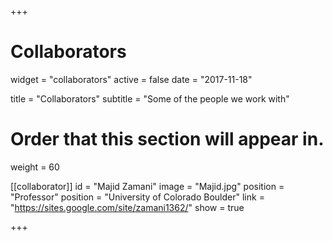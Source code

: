 +++
# Collaborators
widget = "collaborators"
active = false
date = "2017-11-18"

title = "Collaborators"
subtitle = "Some of the people we work with"

# Order that this section will appear in.
weight = 60

[[collaborator]]
	id = "Majid Zamani"
	image = "Majid.jpg"
  position = "Professor"
	position = "University of Colorado Boulder"
	link = "https://sites.google.com/site/zamani1362/"
	show = true

+++
